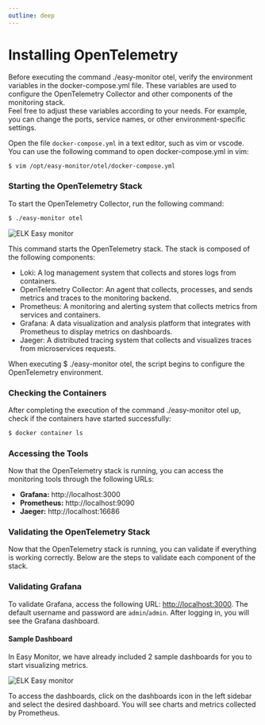 ```yaml
---
outline: deep
---
```


# Installing OpenTelemetry

Before executing the command ./easy-monitor otel, verify the environment variables in the docker-compose.yml file. These variables are used to configure the OpenTelemetry Collector and other components of the monitoring stack.  
Feel free to adjust these variables according to your needs. For example, you can change the ports, service names, or other environment-specific settings.

Open the file `docker-compose.yml` in a text editor, such as vim or vscode. You can use the following command to open docker-compose.yml in vim:

```bash
$ vim /opt/easy-monitor/otel/docker-compose.yml
```

### Starting the OpenTelemetry Stack

To start the OpenTelemetry Collector, run the following command:

```bash
$ ./easy-monitor otel
```

![ELK Easy monitor](/img/components/easy-monitor/otel-start.jpg)

This command starts the OpenTelemetry stack. The stack is composed of the following components:

- Loki: A log management system that collects and stores logs from containers.
- OpenTelemetry Collector: An agent that collects, processes, and sends metrics and traces to the monitoring backend.
- Prometheus: A monitoring and alerting system that collects metrics from services and containers.
- Grafana: A data visualization and analysis platform that integrates with Prometheus to display metrics on dashboards.
- Jaeger: A distributed tracing system that collects and visualizes traces from microservices requests.

When executing $ ./easy-monitor otel, the script begins to configure the OpenTelemetry environment.

### Checking the Containers

After completing the execution of the command ./easy-monitor otel up, check if the containers have started successfully:

```bash
$ docker container ls
```

### Accessing the Tools

Now that the OpenTelemetry stack is running, you can access the monitoring tools through the following URLs:

- **Grafana:** http://localhost:3000
- **Prometheus:** http://localhost:9090
- **Jaeger:** http://localhost:16686

### Validating the OpenTelemetry Stack

Now that the OpenTelemetry stack is running, you can validate if everything is working correctly. Below are the steps to validate each component of the stack.

### Validating Grafana

To validate Grafana, access the following URL: [http://localhost:3000](http://localhost:3000). The default username and password are `admin`/`admin`. After logging in, you will see the Grafana dashboard.

#### Sample Dashboard

In Easy Monitor, we have already included 2 sample dashboards for you to start visualizing metrics.

![ELK Easy monitor](/img/components/easy-monitor/grafana-default-dashboards.jpg)

To access the dashboards, click on the dashboards icon in the left sidebar and select the desired dashboard. You will see charts and metrics collected by Prometheus.
